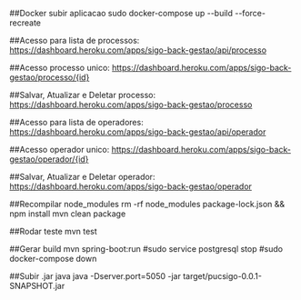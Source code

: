 ##Docker subir aplicacao 
sudo docker-compose up --build --force-recreate

##Acesso para lista de processos: 
https://dashboard.heroku.com/apps/sigo-back-gestao/api/processo

##Acesso processo unico: 
https://dashboard.heroku.com/apps/sigo-back-gestao/processo/{id}

##Salvar, Atualizar e Deletar processo: 
https://dashboard.heroku.com/apps/sigo-back-gestao/processo

##Acesso para lista de operadores: 
https://dashboard.heroku.com/apps/sigo-back-gestao/api/operador

##Acesso operador unico: 
https://dashboard.heroku.com/apps/sigo-back-gestao/operador/{id}

##Salvar, Atualizar e Deletar operador: 
https://dashboard.heroku.com/apps/sigo-back-gestao/operador

##Recompilar node_modules
rm -rf node_modules package-lock.json && npm install
mvn clean package

##Rodar teste
mvn test

##Gerar build 
mvn spring-boot:run
#sudo service postgresql stop
#sudo docker-compose down

##Subir .jar java
java -Dserver.port=5050 -jar target/pucsigo-0.0.1-SNAPSHOT.jar

